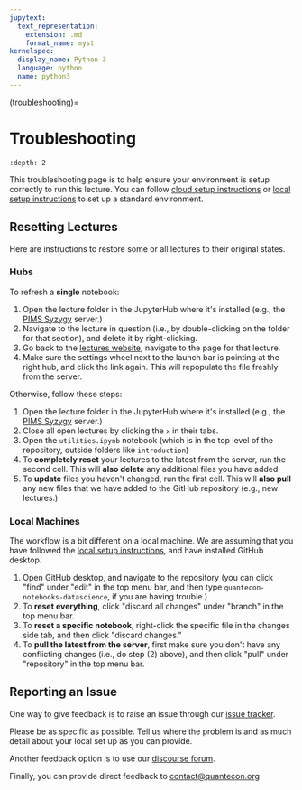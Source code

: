 ```yaml
---
jupytext:
  text_representation:
    extension: .md
    format_name: myst
kernelspec:
  display_name: Python 3
  language: python
  name: python3
---
```


(troubleshooting)=
# Troubleshooting

```{contents} Contents
:depth: 2
```

This troubleshooting page is to help ensure your environment is setup correctly
to run this lecture. You can follow [cloud setup instructions](https://datascience.quantecon.org/introduction/cloud_setup.html) or [local setup instructions](https://datascience.quantecon.org/introduction/local_install.html) to set up a standard environment.

## Resetting Lectures

Here are instructions to restore some or all lectures to their original states.

### Hubs

To refresh a **single** notebook:

1. Open the lecture folder in the JupyterHub where it's installed (e.g., the [PIMS Syzygy](https://quantecon.syzygy.ca) server.)
1. Navigate to the lecture in question (i.e., by double-clicking on the folder for that section), and delete it by right-clicking.
1. Go back to the [lectures website](https://datascience.quantecon.org), navigate to the page for that lecture.
1. Make sure the settings wheel next to the launch bar is pointing at the right hub, and click the link again. This will repopulate the file freshly from the server.

Otherwise, follow these steps:

1. Open the lecture folder in the JupyterHub where it's installed (e.g., the [PIMS Syzygy](https://pims.syzygy.ca) server.)
1. Close all open lectures by clicking the `x` in their tabs.
1. Open the `utilities.ipynb` notebook (which is in the top level of the repository, outside folders like `introduction`)
1. To **completely reset** your lectures to the latest from the server, run the second cell. This will **also delete** any additional files you have added
1. To **update** files you haven't changed, run the first cell. This will **also pull** any new files that we have added to the GitHub repository (e.g., new lectures.)

### Local Machines

The workflow is a bit different on a local machine. We are assuming that you have followed the [local setup instructions](https://datascience.quantecon.org/introduction/local_install.html), and have installed GitHub desktop.

1. Open GitHub desktop, and navigate to the repository (you can click "find" under "edit" in the top menu bar, and then type `quantecon-notebooks-datascience`, if you are having trouble.)
1. To **reset everything**, click "discard all changes" under "branch" in the top menu bar.
1. To **reset a specific notebook**, right-click the specific file in the changes side tab, and then click "discard changes."
1. To **pull the latest from the server**, first make sure you don't have any conflicting changes (i.e., do step (2) above), and then click "pull" under "repository" in the top menu bar.

## Reporting an Issue

One way to give feedback is to raise an issue through our [issue tracker](https://github.com/QuantEcon/quantecon-notebooks-datascience/issues).

Please be as specific as possible. Tell us where the problem is and as much
detail about your local set up as you can provide.

Another feedback option is to use our [discourse forum](https://discourse.quantecon.org/).

Finally, you can provide direct feedback to [contact@quantecon.org](mailto:contact@quantecon.org)

